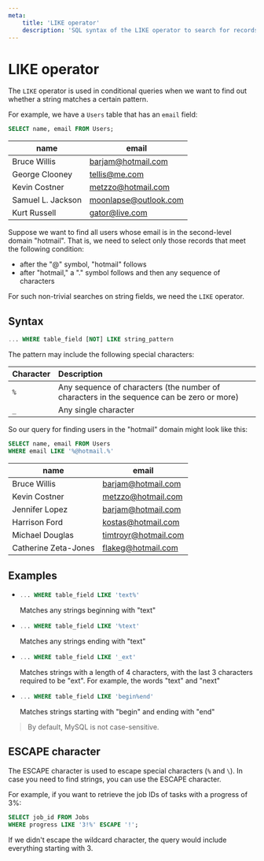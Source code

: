 ```yaml
---
meta:
    title: 'LIKE operator'
    description: 'SQL syntax of the LIKE operator to search for records by a patterned string'
---
```


# LIKE operator

The `LIKE` operator is used in conditional queries when we want to find out whether a string matches a certain pattern.

For example, we have a `Users` table that has an `email` field:

```sql
SELECT name, email FROM Users;
```

| name              | email                 |
| ----------------- | --------------------- |
| Bruce Willis      | barjam@hotmail.com    |
| George Clooney    | tellis@me.com         |
| Kevin Costner     | metzzo@hotmail.com    |
| Samuel L. Jackson | moonlapse@outlook.com |
| Kurt Russell      | gator@live.com        |

Suppose we want to find all users whose email is in the second-level domain "hotmail".
That is, we need to select only those records that meet the following condition:

- after the "@" symbol, "hotmail" follows
- after "hotmail," a "." symbol follows and then any sequence of characters

For such non-trivial searches on string fields, we need the `LIKE` operator.

## Syntax

```sql
... WHERE table_field [NOT] LIKE string_pattern
```

The pattern may include the following special characters:

| Character | Description                                                                               |
| :-------- | :---------------------------------------------------------------------------------------- |
| `%`       | Any sequence of characters (the number of characters in the sequence can be zero or more) |
| `_`       | Any single character                                                                      |

So our query for finding users in the "hotmail" domain might look like this:

```sql
SELECT name, email FROM Users
WHERE email LIKE '%@hotmail.%'
```

| name                 | email                |
| -------------------- | -------------------- |
| Bruce Willis         | barjam@hotmail.com   |
| Kevin Costner        | metzzo@hotmail.com   |
| Jennifer Lopez       | barjam@hotmail.com   |
| Harrison Ford        | kostas@hotmail.com   |
| Michael Douglas      | timtroyr@hotmail.com |
| Catherine Zeta-Jones | flakeg@hotmail.com   |

## Examples

- ```sql
  ... WHERE table_field LIKE 'text%'
  ```

  Matches any strings beginning with "text"

- ```sql
  ... WHERE table_field LIKE '%text'
  ```

  Matches any strings ending with "text"

- ```sql
  ... WHERE table_field LIKE '_ext'
  ```

  Matches strings with a length of 4 characters, with the last 3 characters required to be "ext". For example, the words "text" and "next"

- ```sql
  ... WHERE table_field LIKE 'begin%end'
  ```
  Matches strings starting with "begin" and ending with "end"

> By default, MySQL is not case-sensitive.

## ESCAPE character

The ESCAPE character is used to escape special characters (`%` and `\`). In case you need to find strings, you can use the ESCAPE character.

For example, if you want to retrieve the job IDs of tasks with a progress of 3%:

```sql
SELECT job_id FROM Jobs
WHERE progress LIKE '3!%' ESCAPE '!';
```

If we didn't escape the wildcard character, the query would include everything starting with 3.

